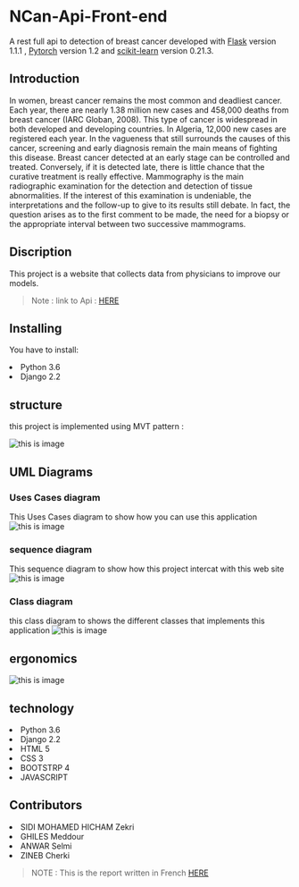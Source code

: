 
#  NCan-Api-Front-end

A rest full api to detection of breast cancer developed with  [Flask](https://palletsprojects.com/p/flask/) version 1.1.1 , [Pytorch](https://pytorch.org/) version 1.2 and [scikit-learn](https://scikit-learn.org/stable/) version 0.21.3.

## Introduction
In women, breast cancer remains the most common and deadliest cancer. Each year, there are nearly 1.38 million new cases and 458,000 deaths from breast cancer (IARC Globan, 2008). This type of cancer is widespread in both developed and developing countries. In Algeria, 12,000 new cases are registered each year.
In the vagueness that still surrounds the causes of this cancer, screening and early diagnosis remain the main means of fighting this disease. Breast cancer detected at an early stage can be controlled and treated. Conversely, if it is detected late, there is little chance that the curative treatment is really effective.
Mammography is the main radiographic examination for the detection and detection of tissue abnormalities. If the interest of this examination is undeniable, the interpretations and the follow-up to give to its results still debate. In fact, the question arises as to the first comment to be made, the need for a biopsy or the appropriate interval between two successive mammograms.
## Discription 

This project is a website that collects data from physicians to improve our models.
> Note : link to Api : [HERE](https://github.com/zekriHichem/Api-Predection-breast-cancer-)

## Installing
You have to install:
<lu>
<li> Python 3.6</li>
<li> Django 2.2</li>
</lu>

## structure
this project is implemented using MVT pattern :

<img src = "mvt.png" alt = "this is image">



## UML Diagrams
### Uses Cases diagram
This Uses Cases   diagram to show how you can use this application 
<img src = "cas.png" alt="this is image">

### sequence diagram

This sequence diagram to show how this project intercat with this web site
<img src = "seq.png" alt="this is image">

### Class diagram 
this class diagram to shows the different classes that implements this application
<img src = "class.png" alt="this is image">

## ergonomics

<img src = "site.png" alt="this is image">

## technology 
<lu>
<li> Python 3.6</li>
<li> Django 2.2</li>
<li> HTML 5</li>
<li> CSS 3</li>
<li> BOOTSTRP 4 </li>
<li> JAVASCRIPT</li>
</lu>

## Contributors
<lu>
<li> SIDI MOHAMED HICHAM Zekri</li>
<li> GHILES Meddour</li>
<li> ANWAR Selmi</li>
<li> ZINEB Cherki</li>
</lu>

> NOTE :   This is the report written in French <a href= "RAPPORT.pdf" >HERE </a>